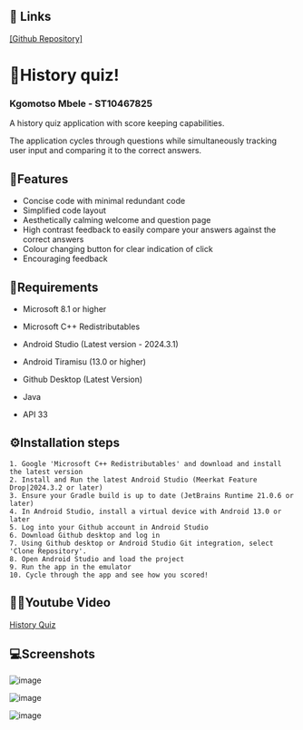 ## 🔗 Links
[[Github Repository]](https://github.com/ST10467825/ST10467825_Assignment2)

# 📜History quiz!
### Kgomotso Mbele - ST10467825

A history quiz application with score keeping capabilities.

The application cycles through questions while simultaneously tracking user input and comparing it to the correct answers.

## 📱Features

 - Concise code with minimal redundant code
 - Simplified code layout
 - Aesthetically calming welcome and question page
 - High contrast feedback to easily compare your answers against the correct answers
 - Colour changing button for clear indication of click
 - Encouraging feedback

## 🔌Requirements

 - Microsoft 8.1 or higher

 - Microsoft C++ Redistributables

 - Android Studio (Latest version - 2024.3.1)

 - Android Tiramisu (13.0 or higher)

 - Github Desktop (Latest Version)

 - Java 

 - API 33


## ⚙️Installation steps
    1. Google 'Microsoft C++ Redistributables' and download and install the latest version
    2. Install and Run the latest Android Studio (Meerkat Feature Drop|2024.3.2 or later)
    3. Ensure your Gradle build is up to date (JetBrains Runtime 21.0.6 or later)
    4. In Android Studio, install a virtual device with Android 13.0 or later
    5. Log into your Github account in Android Studio
    6. Download Github desktop and log in
    7. Using Github desktop or Android Studio Git integration, select 'Clone Repository'.
    8. Open Android Studio and load the project 
    9. Run the app in the emulator
    10. Cycle through the app and see how you scored!


## 👩‍💻Youtube Video
[History Quiz](https://youtu.be/ndRTTh-DPkY)

## 💻Screenshots
![image](https://github.com/user-attachments/assets/e1e7a2ba-5a55-4f45-a870-817d2a269dbe)

![image](https://github.com/user-attachments/assets/f57c7eee-9792-4bd9-8373-59981515ab06)

![image](https://github.com/user-attachments/assets/30c0ab46-e814-4a97-8f3b-2c02381bbef7)






